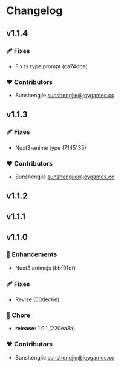 # Changelog


## v1.1.4


### 🩹 Fixes

  - Fix ts type prompt (ca74dbe)

### ❤️  Contributors

- Sunshengjie <sunshengjie@joygames.cc>

## v1.1.3


### 🩹 Fixes

  - Nuxt3-anime type (7145135)

### ❤️  Contributors

- Sunshengjie <sunshengjie@joygames.cc>

## v1.1.2

## v1.1.1

## v1.1.0


### 🚀 Enhancements

  - Nuxt3 animejs (bbf91df)

### 🩹 Fixes

  - Revise (60dec6e)

### 🏡 Chore

  - **release:** 1.0.1 (220ea3a)

### ❤️  Contributors

- Sunshengjie <sunshengjie@joygames.cc>

